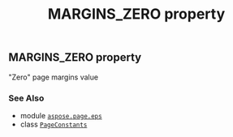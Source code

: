 ﻿---
title: MARGINS_ZERO property
second_title: Aspose.Page for Python via .NET API References
description: 
type: docs
weight: 110
url: /python-net/aspose.page.eps/pageconstants/margins_zero/
is_root: false
---

## MARGINS_ZERO property


"Zero" page margins value

### See Also
* module [`aspose.page.eps`](../../)
* class [`PageConstants`](/page/python-net/aspose.page.eps/pageconstants)
